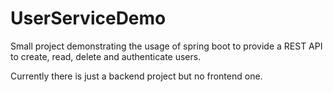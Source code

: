 # UserServiceDemo

Small project demonstrating the usage of spring boot 
to provide a REST API to create, read, delete and 
authenticate users. 

Currently there is just a backend project but no frontend one. 

